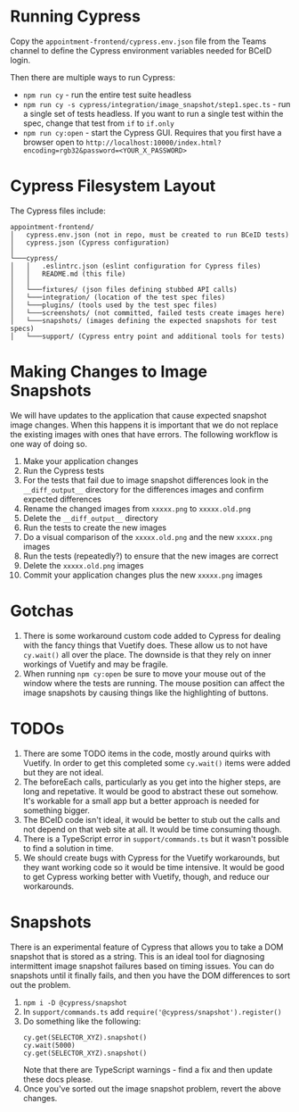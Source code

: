 # Running Cypress

Copy the `appointment-frontend/cypress.env.json` file from the Teams channel to
define the Cypress environment variables needed for BCeID login.

Then there are multiple ways to run Cypress:

- `npm run cy` - run the entire test suite headless
- `npm run cy -s cypress/integration/image_snapshot/step1.spec.ts` - run a
  single set of tests headless. If you want to run a single test within the
  spec, change that test from `if` to `if.only`
- `npm run cy:open` - start the Cypress GUI. Requires that you first have a
  browser open to
  `http://localhost:10000/index.html?encoding=rgb32&password=<YOUR_X_PASSWORD>`

# Cypress Filesystem Layout

The Cypress files include:

```
appointment-frontend/
│   cypress.env.json (not in repo, must be created to run BCeID tests)
│   cypress.json (Cypress configuration)
│
└───cypress/
│   │   .eslintrc.json (eslint configuration for Cypress files)
│   │   README.md (this file)
│   │
│   └───fixtures/ (json files defining stubbed API calls)
│   └───integration/ (location of the test spec files)
│   └───plugins/ (tools used by the test spec files)
│   └───screenshots/ (not committed, failed tests create images here)
│   └───snapshots/ (images defining the expected snapshots for test specs)
│   └───support/ (Cypress entry point and additional tools for tests)
```

# Making Changes to Image Snapshots

We will have updates to the application that cause expected snapshot image
changes. When this happens it is important that we do not replace the existing
images with ones that have errors. The following workflow is one way of doing
so.

1. Make your application changes
1. Run the Cypress tests
1. For the tests that fail due to image snapshot differences look in the
   `__diff_output__` directory for the differences images and confirm expected
   differences
1. Rename the changed images from `xxxxx.png` to `xxxxx.old.png`
1. Delete the `__diff_output__` directory
1. Run the tests to create the new images
1. Do a visual comparison of the `xxxxx.old.png` and the new `xxxxx.png` images
1. Run the tests (repeatedly?) to ensure that the new images are correct
1. Delete the `xxxxx.old.png` images
1. Commit your application changes plus the new `xxxxx.png` images

# Gotchas

1. There is some workaround custom code added to Cypress for dealing with the
   fancy things that Vuetify does. These allow us to not have `cy.wait()` all
   over the place. The downside is that they rely on inner workings of Vuetify
   and may be fragile.
1. When running `npm cy:open` be sure to move your mouse out of the window where
   the tests are running. The mouse position can affect the image snapshots by
   causing things like the highlighting of buttons.

# TODOs

1. There are some TODO items in the code, mostly around quirks with Vuetify. In
   order to get this completed some `cy.wait()` items were added but they are
   not ideal.
1. The beforeEach calls, particularly as you get into the higher steps, are long
   and repetative. It would be good to abstract these out somehow. It's workable
   for a small app but a better approach is needed for something bigger.
1. The BCeID code isn't ideal, it would be better to stub out the calls and not
   depend on that web site at all. It would be time consuming though.
1. There is a TypeScript error in `support/commands.ts` but it wasn't possible
   to find a solution in time.
1. We should create bugs with Cypress for the Vuetify workarounds, but they want
   working code so it would be time intensive. It would be good to get Cypress
   working better with Vuetify, though, and reduce our workarounds.

# Snapshots

There is an experimental feature of Cypress that allows you to take a DOM
snapshot that is stored as a string. This is an ideal tool for diagnosing
intermittent image snapshot failures based on timing issues. You can do
snapshots until it finally fails, and then you have the DOM differences to sort
out the problem.
1. `npm i -D @cypress/snapshot`
1. In `support/commands.ts` add `require('@cypress/snapshot').register()`
1. Do something like the following:
   ```
   cy.get(SELECTOR_XYZ).snapshot()
   cy.wait(5000)
   cy.get(SELECTOR_XYZ).snapshot()
   ```
   Note that there are TypeScript warnings - find a fix and then update these
   docs please.
1. Once you've sorted out the image snapshot problem, revert the above changes.
